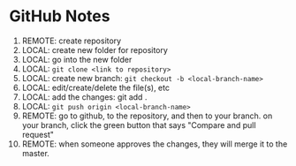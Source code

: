 # GitHub Notes

1. REMOTE: create repository
2. LOCAL:  create new folder for repository
3. LOCAL:  go into the new folder
4. LOCAL:  `git clone <link to repository>`
5. LOCAL:  create new branch:  `git checkout -b <local-branch-name>`
6. LOCAL:  edit/create/delete the file(s), etc
7. LOCAL:  add the changes:  git add .
8. LOCAL:  `git push origin <local-branch-name>`
9. REMOTE: go to github, to the repository, and then to  your branch.
            on your branch, click the green button that says "Compare and pull request"
10. REMOTE: when someone approves the changes, they will merge it to the master.

